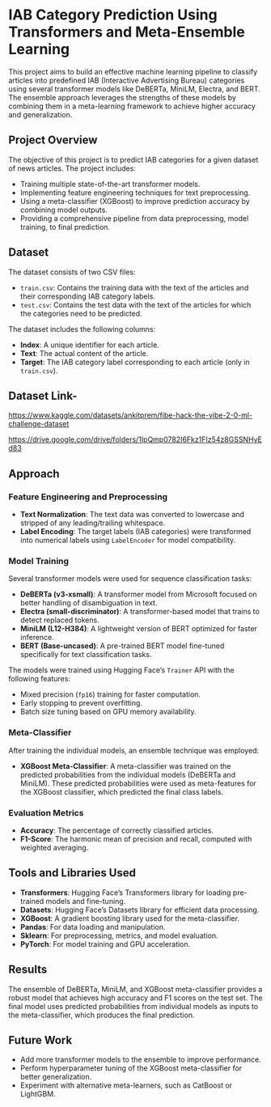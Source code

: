 # IAB Category Prediction Using Transformers and Meta-Ensemble Learning

This project aims to build an effective machine learning pipeline to classify articles into predefined IAB (Interactive Advertising Bureau) categories using several transformer models like DeBERTa, MiniLM, Electra, and BERT. The ensemble approach leverages the strengths of these models by combining them in a meta-learning framework to achieve higher accuracy and generalization.

## Project Overview

The objective of this project is to predict IAB categories for a given dataset of news articles. The project includes:

-   Training multiple state-of-the-art transformer models.
-   Implementing feature engineering techniques for text preprocessing.
-   Using a meta-classifier (XGBoost) to improve prediction accuracy by combining model outputs.
-   Providing a comprehensive pipeline from data preprocessing, model training, to final prediction.

## Dataset

The dataset consists of two CSV files:

-   `train.csv`: Contains the training data with the text of the articles and their corresponding IAB category labels.
-   `test.csv`: Contains the test data with the text of the articles for which the categories need to be predicted.

The dataset includes the following columns:

-   **Index**: A unique identifier for each article.
-   **Text**: The actual content of the article.
-   **Target**: The IAB category label corresponding to each article (only in `train.csv`).

## Dataset Link-

https://www.kaggle.com/datasets/ankitprem/fibe-hack-the-vibe-2-0-ml-challenge-dataset


https://drive.google.com/drive/folders/1IpQmp0782I6Fkz1FIz54z8GSSNHyEd83

## Approach

### Feature Engineering and Preprocessing

-   **Text Normalization**: The text data was converted to lowercase and stripped of any leading/trailing whitespace.
-   **Label Encoding**: The target labels (IAB categories) were transformed into numerical labels using `LabelEncoder` for model compatibility.

### Model Training

Several transformer models were used for sequence classification tasks:

-   **DeBERTa (v3-xsmall)**: A transformer model from Microsoft focused on better handling of disambiguation in text.
-   **Electra (small-discriminator)**: A transformer-based model that trains to detect replaced tokens.
-   **MiniLM (L12-H384)**: A lightweight version of BERT optimized for faster inference.
-   **BERT (Base-uncased)**: A pre-trained BERT model fine-tuned specifically for text classification tasks.

The models were trained using Hugging Face’s `Trainer` API with the following features:

-   Mixed precision (`fp16`) training for faster computation.
-   Early stopping to prevent overfitting.
-   Batch size tuning based on GPU memory availability.

### Meta-Classifier

After training the individual models, an ensemble technique was employed:

-   **XGBoost Meta-Classifier**: A meta-classifier was trained on the predicted probabilities from the individual models (DeBERTa and MiniLM). These predicted probabilities were used as meta-features for the XGBoost classifier, which predicted the final class labels.

### Evaluation Metrics

-   **Accuracy**: The percentage of correctly classified articles.
-   **F1-Score**: The harmonic mean of precision and recall, computed with weighted averaging.

## Tools and Libraries Used

-   **Transformers**: Hugging Face’s Transformers library for loading pre-trained models and fine-tuning.
-   **Datasets**: Hugging Face’s Datasets library for efficient data processing.
-   **XGBoost**: A gradient boosting library used for the meta-classifier.
-   **Pandas**: For data loading and manipulation.
-   **Sklearn**: For preprocessing, metrics, and model evaluation.
-   **PyTorch**: For model training and GPU acceleration.

## Results

The ensemble of DeBERTa, MiniLM, and XGBoost meta-classifier provides a robust model that achieves high accuracy and F1 scores on the test set. The final model uses predicted probabilities from individual models as inputs to the meta-classifier, which produces the final prediction.

## Future Work

-   Add more transformer models to the ensemble to improve performance.
-   Perform hyperparameter tuning of the XGBoost meta-classifier for better generalization.
-   Experiment with alternative meta-learners, such as CatBoost or LightGBM.
